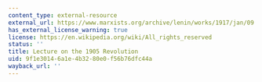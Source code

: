 ```yaml
---
content_type: external-resource
external_url: https://www.marxists.org/archive/lenin/works/1917/jan/09.htm
has_external_license_warning: true
license: https://en.wikipedia.org/wiki/All_rights_reserved
status: ''
title: Lecture on the 1905 Revolution
uid: 9f1e3014-6a1e-4b32-80e0-f56b76dfc44a
wayback_url: ''
---
```

